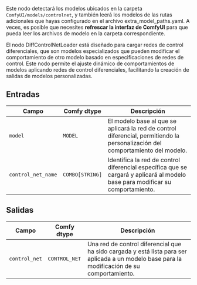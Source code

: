 Este nodo detectará los modelos ubicados en la carpeta `ComfyUI/models/controlnet`,
y también leerá los modelos de las rutas adicionales que hayas configurado en el archivo extra_model_paths.yaml.
A veces, es posible que necesites **refrescar la interfaz de ComfyUI** para que pueda leer los archivos de modelo en la carpeta correspondiente.

El nodo DiffControlNetLoader está diseñado para cargar redes de control diferenciales, que son modelos especializados que pueden modificar el comportamiento de otro modelo basado en especificaciones de redes de control. Este nodo permite el ajuste dinámico de comportamientos de modelos aplicando redes de control diferenciales, facilitando la creación de salidas de modelos personalizadas.

## Entradas

| Campo               | Comfy dtype       | Descripción                                                                                 |
|---------------------|-------------------|---------------------------------------------------------------------------------------------|
| `model`             | `MODEL`           | El modelo base al que se aplicará la red de control diferencial, permitiendo la personalización del comportamiento del modelo. |
| `control_net_name`  | `COMBO[STRING]`    | Identifica la red de control diferencial específica que se cargará y aplicará al modelo base para modificar su comportamiento. |

## Salidas

| Campo          | Comfy dtype   | Descripción                                                                   |
|----------------|---------------|-------------------------------------------------------------------------------|
| `control_net`  | `CONTROL_NET` | Una red de control diferencial que ha sido cargada y está lista para ser aplicada a un modelo base para la modificación de su comportamiento. |
